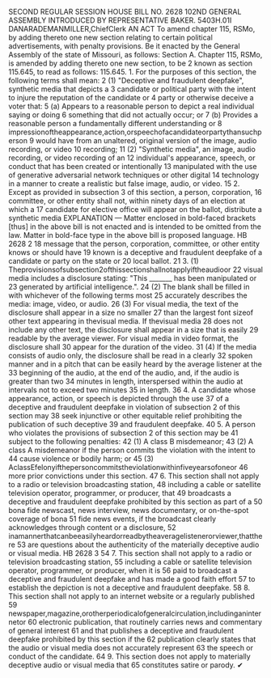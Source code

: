 SECOND REGULAR SESSION
HOUSE BILL NO. 2628
102ND GENERAL ASSEMBLY
INTRODUCED BY REPRESENTATIVE BAKER.
5403H.01I DANARADEMANMILLER,ChiefClerk
AN ACT
To amend chapter 115, RSMo, by adding thereto one new section relating to certain political
advertisements, with penalty provisions.
Be it enacted by the General Assembly of the state of Missouri, as follows:
Section A. Chapter 115, RSMo, is amended by adding thereto one new section, to be
2 known as section 115.645, to read as follows:
115.645. 1. For the purposes of this section, the following terms shall mean:
2 (1) "Deceptive and fraudulent deepfake", synthetic media that depicts a
3 candidate or political party with the intent to injure the reputation of the candidate or
4 party or otherwise deceive a voter that:
5 (a) Appears to a reasonable person to depict a real individual saying or doing
6 something that did not actually occur; or
7 (b) Provides a reasonable person a fundamentally different understanding or
8 impressionoftheappearance,action,orspeechofacandidateorpartythansuchperson
9 would have from an unaltered, original version of the image, audio recording, or video
10 recording;
11 (2) "Synthetic media", an image, audio recording, or video recording of an
12 individual's appearance, speech, or conduct that has been created or intentionally
13 manipulated with the use of generative adversarial network techniques or other digital
14 technology in a manner to create a realistic but false image, audio, or video.
15 2. Except as provided in subsection 3 of this section, a person, corporation,
16 committee, or other entity shall not, within ninety days of an election at which a
17 candidate for elective office will appear on the ballot, distribute a synthetic media
EXPLANATION — Matter enclosed in bold-faced brackets [thus] in the above bill is not enacted and is
intended to be omitted from the law. Matter in bold-face type in the above bill is proposed language.
HB 2628 2
18 message that the person, corporation, committee, or other entity knows or should have
19 known is a deceptive and fraudulent deepfake of a candidate or party on the state or
20 local ballot.
21 3. (1) Theprovisionsofsubsection2ofthissectionshallnotapplyiftheaudioor
22 visual media includes a disclosure stating: "This _______ has been manipulated or
23 generated by artificial intelligence.".
24 (2) The blank shall be filled in with whichever of the following terms most
25 accurately describes the media: image, video, or audio.
26 (3) For visual media, the text of the disclosure shall appear in a size no smaller
27 than the largest font sizeof other text appearing in thevisual media. If thevisual media
28 does not include any other text, the disclosure shall appear in a size that is easily
29 readable by the average viewer. For visual media in video format, the disclosure shall
30 appear for the duration of the video.
31 (4) If the media consists of audio only, the disclosure shall be read in a clearly
32 spoken manner and in a pitch that can be easily heard by the average listener at the
33 beginning of the audio, at the end of the audio, and, if the audio is greater than two
34 minutes in length, interspersed within the audio at intervals not to exceed two minutes
35 in length.
36 4. A candidate whose appearance, action, or speech is depicted through the use
37 of a deceptive and fraudulent deepfake in violation of subsection 2 of this section may
38 seek injunctive or other equitable relief prohibiting the publication of such deceptive
39 and fraudulent deepfake.
40 5. A person who violates the provisions of subsection 2 of this section may be
41 subject to the following penalties:
42 (1) A class B misdemeanor;
43 (2) A class A misdemeanor if the person commits the violation with the intent to
44 cause violence or bodily harm; or
45 (3) AclassEfelonyifthepersoncommitstheviolationwithinfiveyearsofoneor
46 more prior convictions under this section.
47 6. This section shall not apply to a radio or television broadcasting station,
48 including a cable or satellite television operator, programmer, or producer, that
49 broadcasts a deceptive and fraudulent deepfake prohibited by this section as part of a
50 bona fide newscast, news interview, news documentary, or on-the-spot coverage of bona
51 fide news events, if the broadcast clearly acknowledges through content or a disclosure,
52 inamannerthatcanbeeasilyheardorreadbytheaveragelistenerorviewer,thatthere
53 are questions about the authenticity of the materially deceptive audio or visual media.
HB 2628 3
54 7. This section shall not apply to a radio or television broadcasting station,
55 including a cable or satellite television operator, programmer, or producer, when it is
56 paid to broadcast a deceptive and fraudulent deepfake and has made a good faith effort
57 to establish the depiction is not a deceptive and fraudulent deepfake.
58 8. This section shall not apply to an internet website or a regularly published
59 newspaper,magazine,orotherperiodicalofgeneralcirculation,includinganinternetor
60 electronic publication, that routinely carries news and commentary of general interest
61 and that publishes a deceptive and fraudulent deepfake prohibited by this section if the
62 publication clearly states that the audio or visual media does not accurately represent
63 the speech or conduct of the candidate.
64 9. This section does not apply to materially deceptive audio or visual media that
65 constitutes satire or parody.
✔